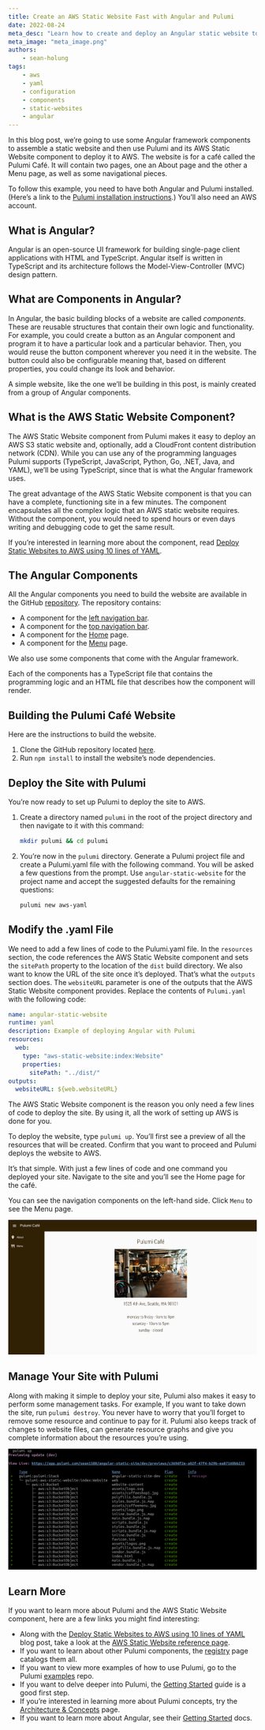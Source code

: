 ```yaml
---
title: Create an AWS Static Website Fast with Angular and Pulumi
date: 2022-08-24
meta_desc: "Learn how to create and deploy an Angular static website to AWS using the static website component."
meta_image: "meta_image.png"
authors:
    - sean-holung
tags:
    - aws
    - yaml
    - configuration
    - components
    - static-websites
    - angular
---
```


In this blog post, we’re going to use some Angular framework components to assemble a static website and then use Pulumi and its AWS Static Website component to deploy it to AWS. The website is for a café called the Pulumi Café. It will contain two pages, one an About page and the other a Menu page, as well as some navigational pieces.

To follow this example, you need to have both Angular and Pulumi installed. (Here’s a link to the [Pulumi installation instructions](/docs/get-started/aws/begin/).) You’ll also need an AWS account.

## What is Angular?

Angular is an open-source UI framework for building single-page client applications with HTML and TypeScript. Angular itself is written in TypeScript and its architecture follows the Model-View-Controller (MVC) design pattern.

## What are Components in Angular?

In Angular, the basic building blocks of a website are called _components_. These are reusable structures that contain their own logic and functionality. For example, you could create a button as an Angular component and program it to have a particular look and a particular behavior. Then, you would reuse the button component wherever you need it in the website. The button could also be configurable meaning that, based on different properties, you could change its look and behavior.

A simple website, like the one we’ll be building in this post, is mainly created from a group of Angular components.

## What is the AWS Static Website Component?

The AWS Static Website component from Pulumi makes it easy to deploy an AWS S3 static website and, optionally, add a CloudFront content distribution network (CDN). While you can use any of the programming languages Pulumi supports (TypeScript, JavaScript, Python, Go, .NET, Java, and YAML), we’ll be using TypeScript, since that is what the Angular framework uses.

The great advantage of the AWS Static Website component is that you can have a complete, functioning site in a few minutes. The component encapsulates all the complex logic that an AWS static website requires. Without the component, you would need to spend hours or even days writing and debugging code to get the same result.

If you’re interested in learning more about the component, read [Deploy Static Websites to AWS using 10 lines of YAML](/blog/deploy-aws-static-website-with-yaml/).

## The Angular Components

All the Angular components you need to build the website are available in the GitHub [repository](https://github.com/sean1588/angular-static-site-pulumi). The repository contains:

* A component for the [left navigation bar](https://github.com/sean1588/angular-static-site-pulumi/tree/main/src/app/components/shared/leftnav).
* A component for the [top navigation bar](https://github.com/sean1588/angular-static-site-pulumi/tree/main/src/app/components/shared/topnav).
* A component for the [Home](https://github.com/sean1588/angular-static-site-pulumi/tree/main/src/app/components/home) page.
* A component for the [Menu](https://github.com/sean1588/angular-static-site-pulumi/tree/main/src/app/components/menu) page.

We also use some components that come with the Angular framework.

Each of the components has a TypeScript file that contains the programming logic and an HTML file that describes how the component will render.

## Building the Pulumi Café Website

Here are the instructions to build the website.

1. Clone the GitHub repository located [here](https://github.com/sean1588/angular-static-site-pulumi).
1. Run `npm install` to install the website’s node dependencies.

## Deploy the Site with Pulumi

You’re now ready to set up Pulumi to deploy the site to AWS.

1. Create a directory named `pulumi` in the root of the project directory and then navigate to it with this command:

    ```bash
    mkdir pulumi && cd pulumi

    ```

1. You’re now in the `pulumi` directory. Generate a Pulumi project file and create a Pulumi.yaml file with the following command. You will be asked a few questions from the prompt. Use `angular-static-website` for the project name and accept the suggested defaults for the remaining questions:

    ```bash
    pulumi new aws-yaml
    ```

## Modify the .yaml File

We need to add a few lines of code to the Pulumi.yaml file. In the `resources` section, the code references the AWS Static Website component and sets the `sitePath` property to the location of the `dist` build directory. We also want to know the URL of the site once it’s deployed. That’s what the `outputs` section  does. The `websiteURL` parameter is one of the outputs that the AWS Static Website component provides. Replace the contents of `Pulumi.yaml` with the following code:

```yaml
name: angular-static-website
runtime: yaml
description: Example of deploying Angular with Pulumi
resources:
  web:
    type: "aws-static-website:index:Website"
    properties:
      sitePath: "../dist/"
outputs:
  websiteURL: ${web.websiteURL}
```

The AWS Static Website component is the reason you only need a few lines of code to deploy the site. By using it, all the work of setting up AWS is done for you.

To deploy the website, type `pulumi up`. You’ll first see a preview of all the resources that will be created. Confirm that you want to proceed and Pulumi deploys the website to AWS.

It’s that simple. With just a few lines of code and one command you deployed your site. Navigate to the site and you’ll see the Home page for the café.

You can see the navigation components on the left-hand side. Click `Menu` to see the Menu page.

![pulumi cafe home page](pulumi-cafe-home.png)

## Manage Your Site with Pulumi

Along with making it simple to deploy your site, Pulumi also makes it easy to perform some management tasks. For example, If you want to take down the site, run `pulumi destroy`. You never have to worry that you’ll forget to remove some resource and continue to pay for it. Pulumi also keeps track of changes to website files, can generate resource graphs and give you complete information about the resources you’re using.

![pulumi cli output](pulumi-cli.png)

## Learn More

If you want to learn more about Pulumi and the AWS Static Website component, here are a few links you might find interesting:

* Along with the [Deploy Static Websites to AWS using 10 lines of YAML](/blog/deploy-aws-static-website-with-yaml/) blog post, take a look at the [AWS Static Website reference page](/registry/packages/aws-static-website/).
* If you want to learn about other Pulumi components, the [registry](/registry/) page catalogs them all.
* If you want to view more examples of how to use Pulumi, go to the Pulumi [examples](https://github.com/pulumi/examples) repo.
* If you want to delve deeper into Pulumi, the [Getting Started](/docs/get-started/) guide is a good first step.
* If you’re interested in learning more about Pulumi concepts, try the [Architecture & Concepts](/docs/intro/concepts) page.
* If you want to learn more about Angular, see their [Getting Started](https://angular.io/start) docs.
